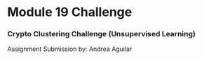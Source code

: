 # Module 19 Challenge

### Crypto Clustering Challenge (Unsupervised Learning)

Assignment Submission by: Andrea Aguilar
